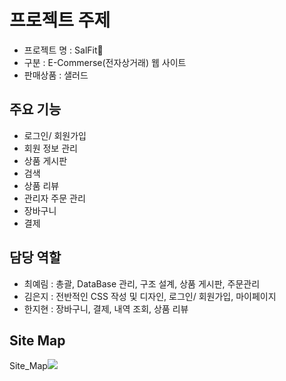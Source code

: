 # 프로젝트 주제 

- 프로젝트 명	: SalFit💃
- 구분		: E-Commerse(전자상거래) 웹 사이트 
- 판매상품		: 샐러드  

## 주요 기능 

- 로그인/ 회원가입
- 회원 정보 관리 
- 상품 게시판
- 검색 
- 상품 리뷰 
- 관리자 주문 관리
- 장바구니
- 결제

## 담당 역할

- 최예림 : 총괄, DataBase 관리, 구조 설계, 상품 게시판, 주문관리 
- 김은지 : 전반적인 CSS 작성 및 디자인, 로그인/ 회원가입, 마이페이지 
- 한지현 : 장바구니, 결제, 내역 조회, 상품 리뷰 

## Site Map
Site_Map![](https://user-images.githubusercontent.com/62541678/125650645-60394786-9976-40c8-81ee-cac8e456d8fa.png)

